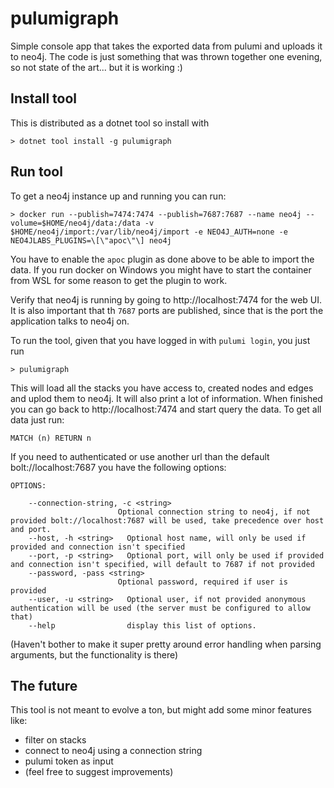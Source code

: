 # pulumigraph
Simple console app that takes the exported data from pulumi and uploads it to neo4j. The code is just something that was thrown together one evening, so not state of the art... but it is working :)

## Install tool

This is distributed as a dotnet tool so install with

    > dotnet tool install -g pulumigraph

## Run tool

To get a neo4j instance up and running you can run:

    > docker run --publish=7474:7474 --publish=7687:7687 --name neo4j --volume=$HOME/neo4j/data:/data -v $HOME/neo4j/import:/var/lib/neo4j/import -e NEO4J_AUTH=none -e NEO4JLABS_PLUGINS=\[\"apoc\"\] neo4j

You have to enable the `apoc` plugin as done above to be able to import the data. If you run docker on Windows you might have to start the container from WSL for some reason to get the plugin to work.

Verify that neo4j is running by going to http://localhost:7474 for the web UI. It is also important that th `7687` ports are published, since that is the port the application talks to neo4j on.

To run the tool, given that you have logged in with `pulumi login`, you just run

    > pulumigraph

This will load all the stacks you have access to, created nodes and edges and uplod them to neo4j. It will also print a lot of information. When finished you can go back to http://localhost:7474 and start query the data. To get all data just run:

    MATCH (n) RETURN n

If you need to authenticated or use another url than the default bolt://localhost:7687 you have the following options:

    OPTIONS:

        --connection-string, -c <string>
                            Optional connection string to neo4j, if not provided bolt://localhost:7687 will be used, take precedence over host and port.
        --host, -h <string>   Optional host name, will only be used if provided and connection isn't specified
        --port, -p <string>   Optional port, will only be used if provided and connection isn't specified, will default to 7687 if not provided
        --password, -pass <string>
                            Optional password, required if user is provided
        --user, -u <string>   Optional user, if not provided anonymous authentication will be used (the server must be configured to allow that)
        --help                display this list of options.

(Haven't bother to make it super pretty around error handling when parsing arguments, but the functionality is there)

## The future

This tool is not meant to evolve a ton, but might add some minor features like:

* filter on stacks
* connect to neo4j using a connection string
* pulumi token as input
* (feel free to suggest improvements)
